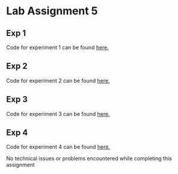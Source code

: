 # Lab Assignment 5

## Exp 1

Code for experiment 1 can be found [here.](https://github.com/P1T1B0Y98/Experiment-5.1)

## Exp 2

Code for experiment 2 can be found [here.](https://github.com/P1T1B0Y98/Experiment-5.2)

## Exp 3

Code for experiment 3 can be found [here.](https://github.com/P1T1B0Y98/Experiment-5.3)

## Exp 4

Code for experiment 4 can be found [here.](https://github.com/P1T1B0Y98/Experiment-5.4)


No technical issues or problems encountered while completing this assignment
